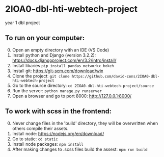# 2IOA0-dbl-hti-webtech-project
year 1 dbl project

## To run on your computer:
0. Open an empty directory with an IDE (VS Code)
1. Install python and Django (version 3.2.2): https://docs.djangoproject.com/en/3.2/intro/install/
2. Install libaries `pip install pandas networkx bokeh`
3. Install git: https://git-scm.com/download/win
4. Clone the project: `git clone https://github.com/david-cons/2IOA0-dbl-hti-webtech-project`
5. Go to the source directory: `cd 2IOA0-dbl-hti-webtech-project/source`
6. Run the server: `python manage.py runserver`
7. Open a browser and go to port 8000: http://127.0.0.1:8000/

## To work with scss in the frontend:
0. Never change files in the 'build' directory, they will be overwritten when others compile their assets.
1. Install node: https://nodejs.org/en/download/
2. Go to static: `cd static`
3. Install node packages: `npm install`
4. After making changes to .scss files build the assest: `npm run build`
